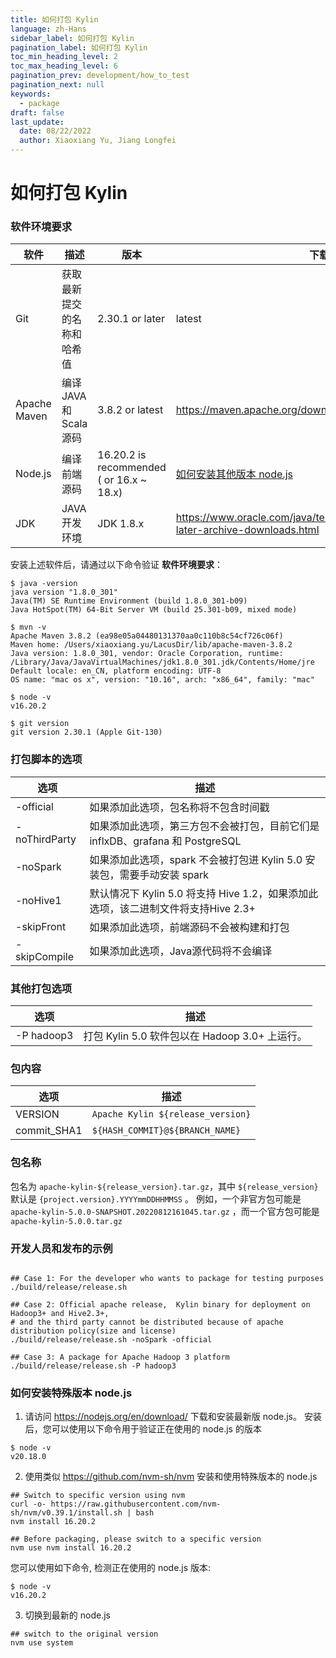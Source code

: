 ```yaml
---
title: 如何打包 Kylin
language: zh-Hans
sidebar_label: 如何打包 Kylin
pagination_label: 如何打包 Kylin
toc_min_heading_level: 2
toc_max_heading_level: 6
pagination_prev: development/how_to_test
pagination_next: null
keywords:
  - package
draft: false
last_update:
  date: 08/22/2022
  author: Xiaoxiang Yu, Jiang Longfei
---
```


# 如何打包 Kylin

### <span id="software_reqiurement">软件环境要求</span>

| 软件           | 描述                 | 版本                                       | 下载连接                                                                                     |
|--------------|--------------------|------------------------------------------|------------------------------------------------------------------------------------------|
| Git          | 获取最新提交的名称和哈希值      | 2.30.1 or later                          | latest                                                                                   | https://git-scm.com/book/en/v2/Getting-Started-Installing-Git                            |
| Apache Maven | 编译 JAVA 和 Scala 源码 | 3.8.2 or latest                          | https://maven.apache.org/download.cgi                                                    |
| Node.js      | 编译前端源码             | 16.20.2 is recommended ( or 16.x ~ 18.x) | [如何安装其他版本 node.js](development/how_to_package.md#install_other_node)                     |
| JDK          | JAVA 开发环境          | JDK 1.8.x                                | https://www.oracle.com/java/technologies/javase/javase8u211-later-archive-downloads.html |

安装上述软件后，请通过以下命令验证 **软件环境要求**：

```shell
$ java -version
java version "1.8.0_301"
Java(TM) SE Runtime Environment (build 1.8.0_301-b09)
Java HotSpot(TM) 64-Bit Server VM (build 25.301-b09, mixed mode)

$ mvn -v
Apache Maven 3.8.2 (ea98e05a04480131370aa0c110b8c54cf726c06f)
Maven home: /Users/xiaoxiang.yu/LacusDir/lib/apache-maven-3.8.2
Java version: 1.8.0_301, vendor: Oracle Corporation, runtime: /Library/Java/JavaVirtualMachines/jdk1.8.0_301.jdk/Contents/Home/jre
Default locale: en_CN, platform encoding: UTF-8
OS name: "mac os x", version: "10.16", arch: "x86_64", family: "mac"

$ node -v
v16.20.2

$ git version
git version 2.30.1 (Apple Git-130)
```

### 打包脚本的选项

| 选项            | 描述                                                      |
|---------------|---------------------------------------------------------|
| -official     | 如果添加此选项，包名称将不包含时间戳                                      |
| -noThirdParty | 如果添加此选项，第三方包不会被打包，目前它们是 inflxDB、grafana 和 PostgreSQL    |
| -noSpark      | 如果添加此选项，spark 不会被打包进 Kylin 5.0 安装包，需要手动安装 spark         |                                                                         |
| -noHive1      | 默认情况下 Kylin 5.0 将支持 Hive 1.2，如果添加此选项，该二进制文件将支持Hive 2.3+ |
| -skipFront    | 如果添加此选项，前端源码不会被构建和打包                                    |
| -skipCompile  | 如果添加此选项，Java源代码将不会编译                                    |

### 其他打包选项

| 选项         | 描述                                  | 
|------------|-------------------------------------|
| -P hadoop3 | 打包 Kylin 5.0 软件包以在 Hadoop 3.0+ 上运行。 |

### 包内容

| 选项          | 描述                                | 
|-------------|-----------------------------------|
| VERSION     | `Apache Kylin ${release_version}` |
| commit_SHA1 | `${HASH_COMMIT}@${BRANCH_NAME}`   |

### 包名称

包名为 `apache-kylin-${release_version}.tar.gz`，其中 `${release_version}` 默认是 `{project.version}.YYYYmmDDHHMMSS` 。
例如，一个非官方包可能是 `apache-kylin-5.0.0-SNAPSHOT.20220812161045.tar.gz` ，而一个官方包可能是 `apache-kylin-5.0.0.tar.gz`

### 开发人员和发布的示例

```shell

## Case 1: For the developer who wants to package for testing purposes
./build/release/release.sh 

## Case 2: Official apache release,  Kylin binary for deployment on Hadoop3+ and Hive2.3+, 
# and the third party cannot be distributed because of apache distribution policy(size and license)
./build/release/release.sh -noSpark -official 

## Case 3: A package for Apache Hadoop 3 platform
./build/release/release.sh -P hadoop3
```

### <span id="install_other_node">如何安装特殊版本 node.js</span>

1. 请访问 https://nodejs.org/en/download/ 下载和安装最新版 node.js。
安装后，您可以使用以下命令用于验证正在使用的 node.js 的版本

```shell
$ node -v
v20.18.0
```

2. 使用类似 https://github.com/nvm-sh/nvm 安装和使用特殊版本的 node.js

```shell
## Switch to specific version using nvm
curl -o- https://raw.githubusercontent.com/nvm-sh/nvm/v0.39.1/install.sh | bash
nvm install 16.20.2

## Before packaging, please switch to a specific version
nvm use nvm install 16.20.2
```

您可以使用如下命令, 检测正在使用的 node.js 版本:

```shell
$ node -v
v16.20.2
```

3. 切换到最新的 node.js

```shell
## switch to the original version
nvm use system
```
